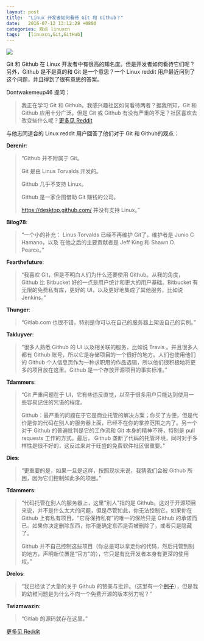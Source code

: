 ```yaml
---
layout: post
title:	"Linux 开发者如何看待 Git 和 Github？"
date:	2016-07-12 13:12:28 +0800 
categories:	观点 linuxcn 
tags:	[linuxcn,Git,GitHub]
---
```



![](/Asserts/Images//attachment/album/201607/12/131208h5ccluy9o55g5coh.jpg)


Git 和 Github 在 Linux 开发者中有很高的知名度。但是开发者如何看待它们呢？另外，Github 是不是真的和 Git 是一个意思？一个 Linux reddit 用户最近问到了这个问题，并且得到了很有意思的答案。


Dontwakemeup46 提问：



> 
> 我正在学习 Git 和 Github。我感兴趣社区如何看待两者？据我所知，Git 和 Github 应用十分广泛。但是 Git 或 Github 有没有严重的不足？社区喜欢去改变些什么呢？[更多见 Reddit](https://www.reddit.com/r/linux/comments/45jy59/the_popularity_of_git_and_github/)
> 
> 
> 


与他志同道合的 Linux reddit 用户回答了他们对于 Git 和 Github的观点：


**Derenir**: 



> 
> “Github 并不附属于 Git。
> 
> 
> Git 是由 Linus Torvalds 开发的。
> 
> 
> Github 几乎不支持 Linux。
> 
> 
> Github 是一家企图借助 Git 赚钱的公司。
> 
> 
> <https://desktop.github.com/> 并没有支持 Linux。”
> 
> 
> 


**Bilog78**: 



> 
> “一个小的补充： Linus Torvalds 已经不再维护 Git了。维护者是 Junio C Hamano，以及 在他之后的主要贡献者是 Jeff King 和 Shawn O. Pearce。”
> 
> 
> 


**Fearthefuture**: 



> 
> “我喜欢 Git，但是不明白人们为什么还要使用 Github。从我的角度，Github 比 Bitbucket 好的一点是用户统计和更大的用户基础。Bitbucket 有无限的免费私有库，更好的 UI，以及更好地集成了其他服务，比如说 Jenkins。”
> 
> 
> 


**Thunger**: 



> 
> “Gitlab.com 也很不错，特别是你可以在自己的服务器上架设自己的实例。”
> 
> 
> 


**Takluyver**:



> 
> “很多人熟悉 Github 的 UI 以及相关联的服务，比如说 Travis 。并且很多人都有 Github 账号，所以它是存储项目的一个很好的地方。人们也使用他们的 Github 个人信息页作为一种求职用的作品选辑，所以他们很积极地将更多的项目放在这里。Github 是一个存放开源项目的事实标准。”
> 
> 
> 


**Tdammers**: 



> 
> “Git 严重问题在于 UI，它有些违反直觉，以至于很多用户只能达到使用一些容易记住的咒语的程度。
> 
> 
> Github：最严重的问题在于它是商业托管的解决方案；你买了方便，但是代价是你的代码在别人的服务器上面，已经不在你的掌控范围之内了。另一个对于 Github 的普遍批判是它的工作流和 Git 本身的精神不符，特别是 pull requests 工作的方式。最后， Github 垄断了代码的托管环境，同时对于多样性是很不好的，这反过来对于旺盛的免费软件社区很重要。”
> 
> 
> 


**Dies**: 



> 
> “更重要的是，如果一旦是这样，按照现状来说，我猜我们会被 Github 所困，因为它们控制如此多的项目。”
> 
> 
> 


**Tdammers**: 



> 
> “代码托管在别人的服务器上，这里"别人"指的是 Github。这对于开源项目来说，并不是什么太大的问题，但是尽管如此，你无法控制它。如果你在 Github 上有私有项目，“它将保持私有”的唯一的保险只是 Github 的承诺而已。如果你决定删除东西，你不能确定东西是否被删除了，或者只是隐藏了。
> 
> 
> Github 并不自己控制这些项目（你总是可以拿走你的代码，然后托管到别的地方，声明新位置是“官方”的），它只是有比开发者本身有更深的使用权。”
> 
> 
> 


**Drelos**: 



> 
> “我已经读了大量的关于 Github 的赞美与批评。（这里有一个[例子](http://www.wired.com/2015/06/problem-putting-worlds-code-github/)），但是我的幼稚问题是为什么不向一个免费开源的版本努力呢？”
> 
> 
> 


**Twizmwazin**: 



> 
> “Gitlab 的源码就存在这里。”
> 
> 
> 


[更多见 Reddit](https://www.reddit.com/r/linux/comments/45jy59/the_popularity_of_git_and_github/)
